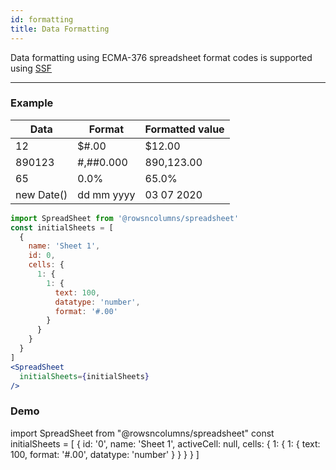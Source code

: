```yaml
---
id: formatting
title: Data Formatting
---
```


Data formatting using ECMA-376 spreadsheet format codes is supported using [SSF](https://github.com/SheetJS/ssf)

------

### Example

Data | Format | Formatted value |
|---|---|---|
12 | $#.00 | $12.00 |
890123| #,##0.000 | 890,123.00 |
65 | 0.0% | 65.0%
new Date() | dd mm yyyy | 03 07 2020 |


```jsx
import SpreadSheet from '@rowsncolumns/spreadsheet'
const initialSheets = [
  {
    name: 'Sheet 1',
    id: 0,
    cells: {
      1: {
        1: {
          text: 100,
          datatype: 'number',
          format: '#.00'
        }
      }
    }
  }
]
<SpreadSheet
  initialSheets={initialSheets}
/>
```


### Demo

import SpreadSheet from "@rowsncolumns/spreadsheet"
const initialSheets = [
  {
    id: '0',
    name: 'Sheet 1',
    activeCell: null,
    cells: {
      1: {
        1: {
          text: 100,
          format: '#.00',
          datatype: 'number'
        }
      }
    }
  }
]

<SpreadSheet
  initialSheets={initialSheets}
/>